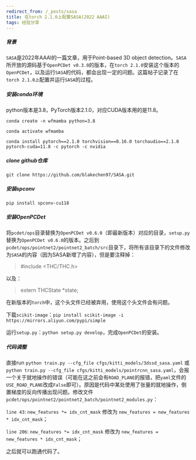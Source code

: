 ```yaml
---
redirect_from: /_posts/sasa
title: 在torch 2.1.0上配置SASA(2022 AAAI)
tags: 经验分享
---
```



##### 背景

`SASA`是2022年AAAI的一篇文章，用于Point-based 3D object detection。`SASA`所开放的源码基于`OpenPCDet v0.3.0`的版本，在`torch 2.1.0`安装这个版本的`OpenPCDet`，以及运行`SASA`的代码，都会出现一定的问题。这篇帖子记录了在`torch 2.1.0上`配置并运行`SASA`的过程。

##### 安装conda环境

python版本是3.8，PyTorch版本2.1.0，对应CUDA版本用的是11.8。

`conda create -n wfmamba python=3.8`

`conda activate wfmamba`

`conda install pytorch==2.1.0 torchvision==0.16.0 torchaudio==2.1.0 pytorch-cuda=11.8 -c pytorch -c nvidia`

##### clone github仓库

`git clone https://github.com/blakechen97/SASA.git`

##### 安装spconv

`pip install spconv-cu118`

<!-- ##### 安装torch_scatter

从网上找到对应CUDA和Python版本的`torch_scatter`的`whl`文件，可能发布了多个版本号，选最新的就可以。我用的是`torch_scatter-2.1.2+pt21cu118-cp38-cp38-linux_x86_64.whl`。下载，然后到下载到的路径下，使用`pip`安装：`pip install torch_scatter-2.1.2+pt21cu118-cp38-cp38-linux_x86_64.whl` -->

##### 安装OpenPCDet

将`pcdet/ops`目录替换为`OpenPCDet v0.6.0`（即最新版本）对应的目录，`setup.py`替换为`OpenPCDet v0.6.0`的版本。之后到`pcdet/ops/pointnet2/pointnet2_batch/src`目录下，将所有该目录下的文件修改为`SASA`的内容（因为SASA新增了内容），但是要注释掉：

> #include <THC/THC.h>

以及：

> extern THCState *state;

在新版本的`torch`中，这个头文件已经被弃用，使用这个头文件会有问题。

下载`scikit-image`：`pip install scikit-image -i https://mirrors.aliyun.com/pypi/simple`


运行`setup.py`：`python setup.py develop`，完成`OpenPCDet`的安装。

##### 代码调整

直接run `python train.py --cfg_file cfgs/kitti_models/3dssd_sasa.yaml` 或 `python train.py --cfg_file cfgs/kitti_models/pointrcnn_sasa.yaml`，会报一个关于就地操作的错误（可能在这之前会有`ROAD_PLANE`的报错，把`yaml`文件的`USE_ROAD_PLANE`改成`False`即可）。原因是代码中某处使用了张量的就地操作，倒置梯度的反向传播出现问题。修改文件`pcdet/ops/pointnet2/pointnet2_batch/pointnet2_modules.py`：

`line 43`: `new_features *= idx_cnt_mask` 修改为 `new_features = new_features * idx_cnt_mask`；

`line 206`: `new_features *= idx_cnt_mask` 修改为 `new_features = new_features * idx_cnt_mask`；

之后就可以跑通代码了。
